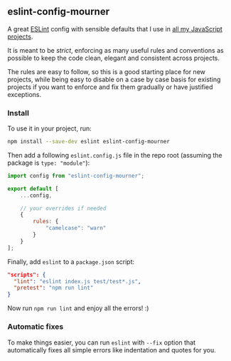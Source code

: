## eslint-config-mourner

A great [ESLint](http://eslint.org/) config with sensible defaults
that I use in [all my JavaScript projects](https://github.com/mourner/projects).

It is meant to be _strict_, enforcing as many useful rules and conventions as possible
to keep the code clean, elegant and consistent across projects.

The rules are easy to follow, so this is a good starting place for new projects,
while being easy to disable on a case by case basis for existing projects
if you want to enforce and fix them gradually or have justified exceptions.

### Install

To use it in your project, run:

```bash
npm install --save-dev eslint eslint-config-mourner
```

Then add a following `eslint.config.js` file in the repo root (assuming the package is `type: "module"`):

```js
import config from "eslint-config-mourner";

export default [
    ...config,

    // your overrides if needed
    {
        rules: {
            "camelcase": "warn"
        }
    }
];
```

Finally, add `eslint` to a `package.json` script:

```json
"scripts": {
  "lint": "eslint index.js test/test*.js",
  "pretest": "npm run lint"
}
```

Now run `npm run lint` and enjoy all the errors! :)

### Automatic fixes

To make things easier, you can run `eslint` with `--fix` option
that automatically fixes all simple errors like indentation and quotes for you.


